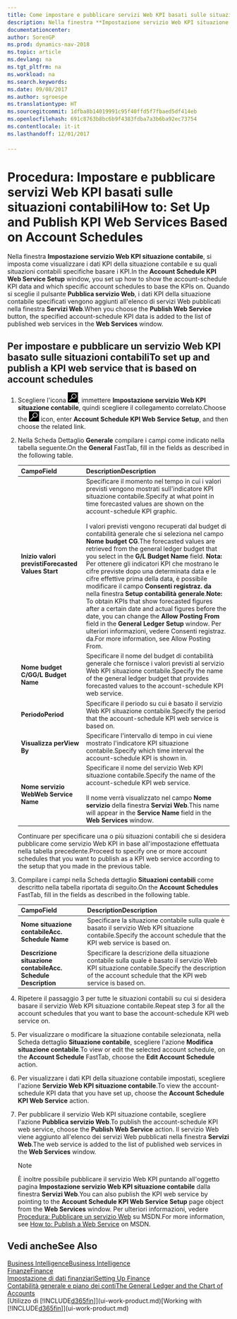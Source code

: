 ```yaml
---
title: Come impostare e pubblicare servizi Web KPI basati sulle situazioni contabili
description: Nella finestra **Impostazione servizio Web KPI situazione contabile**, si imposta come visualizzare i dati KPI della situazione contabile e su quali situazioni contabili specifiche basare i KPI.
documentationcenter: 
author: SorenGP
ms.prod: dynamics-nav-2018
ms.topic: article
ms.devlang: na
ms.tgt_pltfrm: na
ms.workload: na
ms.search.keywords: 
ms.date: 09/08/2017
ms.author: sgroespe
ms.translationtype: HT
ms.sourcegitcommit: 1dfba8b14019991c95f40ffd5f7fbaed5df414eb
ms.openlocfilehash: 691c8763b8bc6b9f4383fdba7a3b6ba92ec73754
ms.contentlocale: it-it
ms.lasthandoff: 12/01/2017

---
```

# <a name="how-to-set-up-and-publish-kpi-web-services-based-on-account-schedules"></a><span data-ttu-id="3216f-103">Procedura: Impostare e pubblicare servizi Web KPI basati sulle situazioni contabili</span><span class="sxs-lookup"><span data-stu-id="3216f-103">How to: Set Up and Publish KPI Web Services Based on Account Schedules</span></span>
<span data-ttu-id="3216f-104">Nella finestra **Impostazione servizio Web KPI situazione contabile**, si imposta come visualizzare i dati KPI della situazione contabile e su quali situazioni contabili specifiche basare i KPI.</span><span class="sxs-lookup"><span data-stu-id="3216f-104">In the **Account Schedule KPI Web Service Setup** window, you set up how to show the account-schedule KPI data and which specific account schedules to base the KPIs on.</span></span> <span data-ttu-id="3216f-105">Quando si sceglie il pulsante **Pubblica servizio Web**, i dati KPI della situazione contabile specificati vengono aggiunti all'elenco di servizi Web pubblicati nella finestra **Servizi Web**.</span><span class="sxs-lookup"><span data-stu-id="3216f-105">When you choose the **Publish Web Service** button, the specified account-schedule KPI data is added to the list of published web services in the **Web Services** window.</span></span>  

## <a name="to-set-up-and-publish-a-kpi-web-service-that-is-based-on-account-schedules"></a><span data-ttu-id="3216f-106">Per impostare e pubblicare un servizio Web KPI basato sulle situazioni contabili</span><span class="sxs-lookup"><span data-stu-id="3216f-106">To set up and publish a KPI web service that is based on account schedules</span></span>  

1.  <span data-ttu-id="3216f-107">Scegliere l'icona ![Cerca pagina o report](media/ui-search/search_small.png "icona Cerca pagina o report"), immettere **Impostazione servizio Web KPI situazione contabile**, quindi scegliere il collegamento correlato.</span><span class="sxs-lookup"><span data-stu-id="3216f-107">Choose the ![Search for Page or Report](media/ui-search/search_small.png "Search for Page or Report icon") icon, enter **Account Schedule KPI Web Service Setup**, and then choose the related link.</span></span>  
2.  <span data-ttu-id="3216f-108">Nella Scheda Dettaglio **Generale** compilare i campi come indicato nella tabella seguente.</span><span class="sxs-lookup"><span data-stu-id="3216f-108">On the **General** FastTab, fill in the fields as described in the following table.</span></span>  

    |<span data-ttu-id="3216f-109">Campo</span><span class="sxs-lookup"><span data-stu-id="3216f-109">Field</span></span>|<span data-ttu-id="3216f-110">Description</span><span class="sxs-lookup"><span data-stu-id="3216f-110">Description</span></span>|  
    |---------------------------------|---------------------------------------|  
    |<span data-ttu-id="3216f-111">**Inizio valori previsti**</span><span class="sxs-lookup"><span data-stu-id="3216f-111">**Forecasted Values Start**</span></span>|<span data-ttu-id="3216f-112">Specificare il momento nel tempo in cui i valori previsti vengono mostrati sull'indicatore KPI situazione contabile.</span><span class="sxs-lookup"><span data-stu-id="3216f-112">Specify at what point in time forecasted values are shown on the account-schedule KPI graphic.</span></span><br /><br /> <span data-ttu-id="3216f-113">I valori previsti vengono recuperati dal budget di contabilità generale che si seleziona nel campo **Nome budget CG**.</span><span class="sxs-lookup"><span data-stu-id="3216f-113">The forecasted values are retrieved from the general ledger budget that you select in the **G/L Budget Name** field.</span></span> <span data-ttu-id="3216f-114">**Nota:**  Per ottenere gli indicatori KPI che mostrano le cifre previste dopo una determinata data e le cifre effettive prima della data, è possibile modificare il campo **Consenti registraz. da** nella finestra **Setup contabilità generale**.</span><span class="sxs-lookup"><span data-stu-id="3216f-114">**Note:**  To obtain KPIs that show forecasted figures after a certain date and actual figures before the date, you can change the **Allow Posting From** field in the **General Ledger Setup** window.</span></span> <span data-ttu-id="3216f-115">Per ulteriori informazioni, vedere Consenti registraz. da.</span><span class="sxs-lookup"><span data-stu-id="3216f-115">For more information, see Allow Posting From.</span></span>|  
    |<span data-ttu-id="3216f-116">**Nome budget C/G**</span><span class="sxs-lookup"><span data-stu-id="3216f-116">**G/L Budget Name**</span></span>|<span data-ttu-id="3216f-117">Specificare il nome del budget di contabilità generale che fornisce i valori previsti al servizio Web KPI situazione contabile.</span><span class="sxs-lookup"><span data-stu-id="3216f-117">Specify the name of the general ledger budget that provides forecasted values to the account-schedule KPI web service.</span></span>|  
    |<span data-ttu-id="3216f-118">**Periodo**</span><span class="sxs-lookup"><span data-stu-id="3216f-118">**Period**</span></span>|<span data-ttu-id="3216f-119">Specificare il periodo su cui è basato il servizio Web KPI situazione contabile.</span><span class="sxs-lookup"><span data-stu-id="3216f-119">Specify the period that the account-schedule KPI web service is based on.</span></span>|  
    |<span data-ttu-id="3216f-120">**Visualizza per**</span><span class="sxs-lookup"><span data-stu-id="3216f-120">**View By**</span></span>|<span data-ttu-id="3216f-121">Specificare l'intervallo di tempo in cui viene mostrato l'indicatore KPI situazione contabile.</span><span class="sxs-lookup"><span data-stu-id="3216f-121">Specify which time interval the account-schedule KPI is shown in.</span></span>|  
    |<span data-ttu-id="3216f-122">**Nome servizio Web**</span><span class="sxs-lookup"><span data-stu-id="3216f-122">**Web Service Name**</span></span>|<span data-ttu-id="3216f-123">Specificare il nome del servizio Web KPI situazione contabile.</span><span class="sxs-lookup"><span data-stu-id="3216f-123">Specify the name of the account-schedule KPI web service.</span></span><br /><br /> <span data-ttu-id="3216f-124">Il nome verrà visualizzato nel campo  **Nome servizio** della finestra **Servizi Web**.</span><span class="sxs-lookup"><span data-stu-id="3216f-124">This name will appear in the **Service Name** field in the **Web Services** window.</span></span>|  

    <span data-ttu-id="3216f-125">Continuare per specificare una o più situazioni contabili che si desidera pubblicare come servizio Web KPI in base all'impostazione effettuata nella tabella precedente.</span><span class="sxs-lookup"><span data-stu-id="3216f-125">Proceed to specify one or more account schedules that you want to publish as a KPI web service according to the setup that you made in the previous table.</span></span>  

3.  <span data-ttu-id="3216f-126">Compilare i campi nella Scheda dettaglio **Situazioni contabili** come descritto nella tabella riportata di seguito.</span><span class="sxs-lookup"><span data-stu-id="3216f-126">On the **Account Schedules** FastTab, fill in the fields as described in the following table.</span></span>  

    |<span data-ttu-id="3216f-127">Campo</span><span class="sxs-lookup"><span data-stu-id="3216f-127">Field</span></span>|<span data-ttu-id="3216f-128">Description</span><span class="sxs-lookup"><span data-stu-id="3216f-128">Description</span></span>|  
    |---------------------------------|---------------------------------------|  
    |<span data-ttu-id="3216f-129">**Nome situazione contabile**</span><span class="sxs-lookup"><span data-stu-id="3216f-129">**Acc. Schedule Name**</span></span>|<span data-ttu-id="3216f-130">Specificare la situazione contabile sulla quale è basato il servizio Web KPI situazione contabile.</span><span class="sxs-lookup"><span data-stu-id="3216f-130">Specify the account schedule that the KPI web service is based on.</span></span>|  
    |<span data-ttu-id="3216f-131">**Descrizione situazione contabile**</span><span class="sxs-lookup"><span data-stu-id="3216f-131">**Acc. Schedule Description**</span></span>|<span data-ttu-id="3216f-132">Specificare la descrizione della situazione contabile sulla quale è basato il servizio Web KPI situazione contabile.</span><span class="sxs-lookup"><span data-stu-id="3216f-132">Specify the description of the account schedule that the KPI web service is based on.</span></span>|  

4.  <span data-ttu-id="3216f-133">Ripetere il passaggio 3 per tutte le situazioni contabili su cui si desidera basare il servizio Web KPI situazione contabile.</span><span class="sxs-lookup"><span data-stu-id="3216f-133">Repeat step 3 for all the account schedules that you want to base the account-schedule KPI web service on.</span></span>  
5.  <span data-ttu-id="3216f-134">Per visualizzare o modificare la situazione contabile selezionata, nella Scheda dettaglio **Situazione contabile**, scegliere l'azione **Modifica situazione contabile**.</span><span class="sxs-lookup"><span data-stu-id="3216f-134">To view or edit the selected account schedule, on the **Account Schedule** FastTab, choose the **Edit Account Schedule** action.</span></span>  
6.  <span data-ttu-id="3216f-135">Per visualizzare i dati KPI della situazione contabile impostati, scegliere l'azione **Servizio Web KPI situazione contabile**.</span><span class="sxs-lookup"><span data-stu-id="3216f-135">To view the account-schedule KPI data that you have set up, choose the **Account Schedule KPI Web Service** action.</span></span>  
7.  <span data-ttu-id="3216f-136">Per pubblicare il servizio Web KPI situazione contabile, scegliere l'azione **Pubblica servizio Web**.</span><span class="sxs-lookup"><span data-stu-id="3216f-136">To publish the account-schedule KPI web service, choose the **Publish Web Service** action.</span></span> <span data-ttu-id="3216f-137">Il servizio Web viene aggiunto all'elenco dei servizi Web pubblicati nella finestra **Servizi Web**.</span><span class="sxs-lookup"><span data-stu-id="3216f-137">The web service is added to the list of published web services in the **Web Services** window.</span></span>  

    > [!NOTE]  
    >  <span data-ttu-id="3216f-138">È inoltre possibile pubblicare il servizio Web KPI puntando all'oggetto pagina **Impostazione servizio Web KPI situazione contabile** dalla finestra **Servizi Web**.</span><span class="sxs-lookup"><span data-stu-id="3216f-138">You can also publish the KPI web service by pointing to the **Account Schedule KPI Web Service Setup** page object from the **Web Services** window.</span></span> <span data-ttu-id="3216f-139">Per ulteriori informazioni, vedere [Procedura: Pubblicare un servizio Web](https://msdn.microsoft.com/en-us/library/dd338978.aspx) su MSDN.</span><span class="sxs-lookup"><span data-stu-id="3216f-139">For more information, see [How to: Publish a Web Service](https://msdn.microsoft.com/en-us/library/dd338978.aspx) on MSDN.</span></span>  

## <a name="see-also"></a><span data-ttu-id="3216f-140">Vedi anche</span><span class="sxs-lookup"><span data-stu-id="3216f-140">See Also</span></span>  
[<span data-ttu-id="3216f-141">Business Intelligence</span><span class="sxs-lookup"><span data-stu-id="3216f-141">Business Intelligence</span></span>](bi.md)  
[<span data-ttu-id="3216f-142">Finanze</span><span class="sxs-lookup"><span data-stu-id="3216f-142">Finance</span></span>](finance.md)  
[<span data-ttu-id="3216f-143">Impostazione di dati finanziari</span><span class="sxs-lookup"><span data-stu-id="3216f-143">Setting Up Finance</span></span>](finance-setup-finance.md)  
[<span data-ttu-id="3216f-144">Contabilità generale e piano dei conti</span><span class="sxs-lookup"><span data-stu-id="3216f-144">The General Ledger and the Chart of Accounts</span></span>](finance-general-ledger.md)  
<span data-ttu-id="3216f-145">[Utilizzo di [!INCLUDE[d365fin](includes/d365fin_md.md)]](ui-work-product.md)</span><span class="sxs-lookup"><span data-stu-id="3216f-145">[Working with [!INCLUDE[d365fin](includes/d365fin_md.md)]](ui-work-product.md)</span></span>

